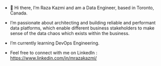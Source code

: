 - 👋 Hi there, I’m Raza Kazmi and am a Data Engineer, based in Toronto, Canada.

-  I’m passionate about architecting and building reliable and performant data platforms, which enable different business stakeholders to make sense of the data chaos which exists within the business. 

- I’m currently learning DevOps Engineering.

- Feel free to connect with me on LinkedIn : https://www.linkedin.com/in/mrazakazmi/

<!---
MRazaKazmi/MRazaKazmi is a ✨ special ✨ repository because its `README.md` (this file) appears on your GitHub profile.
You can click the Preview link to take a look at your changes.
--->
